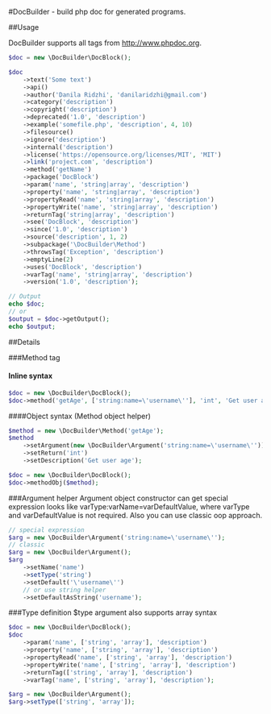 #DocBuilder - build php doc for generated programs.

##Usage

DocBuilder supports all tags from http://www.phpdoc.org.

```php
$doc = new \DocBuilder\DocBlock();

$doc
    ->text('Some text')
    ->api()
    ->author('Danila Ridzhi', 'danilaridzhi@gmail.com')
    ->category('description')
    ->copyright('description')
    ->deprecated('1.0', 'description')
    ->example('somefile.php', 'description', 4, 10)
    ->filesource()
    ->ignore('description')
    ->internal('description')
    ->license('https://opensource.org/licenses/MIT', 'MIT')
    ->link('project.com', 'description')
    ->method('getName')
    ->package('DocBlock')
    ->param('name', 'string|array', 'description')
    ->property('name', 'string|array', 'description')
    ->propertyRead('name', 'string|array', 'description')
    ->propertyWrite('name', 'string|array', 'description')
    ->returnTag('string|array', 'description')
    ->see('DocBlock', 'description')
    ->since('1.0', 'description')
    ->source('description', 1, 2)
    ->subpackage('\DocBuilder\Method')
    ->throwsTag('Exception', 'description')
    ->emptyLine(2)
    ->uses('DocBlock', 'description')
    ->varTag('name', 'string|array', 'description')
    ->version('1.0', 'description');

// Output
echo $doc;
// or
$output = $doc->getOutput();
echo $output;
```

##Details

###Method tag

#### Inline syntax
```php
$doc = new \DocBuilder\DocBlock();
$doc->method('getAge', ['string:name=\'username\''], 'int', 'Get user age');
```

####Object syntax (Method object helper)

```php
$method = new \DocBuilder\Method('getAge');
$method
    ->setArgument(new \DocBuilder\Argument('string:name=\'username\''))
    ->setReturn('int')
    ->setDescription('Get user age');

$doc = new \DocBuilder\DocBlock();
$doc->methodObj($method);
```
###Argument helper
Argument object constructor can get special expression looks like varType:varName=varDefaultValue,
where varType and varDefaultValue is not required. Also you can use classic oop approach.

```php
// special expression
$arg = new \DocBuilder\Argument('string:name=\'username\'');
// classic
$arg = new \DocBuilder\Argument();
$arg
    ->setName('name')
    ->setType('string')
    ->setDefault('\'username\'')
    // or use string helper
    ->setDefaultAsString('username');
```

###Type definition
$type argument also supports array syntax

```php
$doc = new \DocBuilder\DocBlock();
$doc
	->param('name', ['string', 'array'], 'description')
	->property('name', ['string', 'array'], 'description')
    ->propertyRead('name', ['string', 'array'], 'description')
    ->propertyWrite('name', ['string', 'array'], 'description')
    ->returnTag(['string', 'array'], 'description')
    ->varTag('name', ['string', 'array'], 'description');

$arg = new \DocBuilder\Argument();
$arg->setType(['string', 'array']);
``` 
